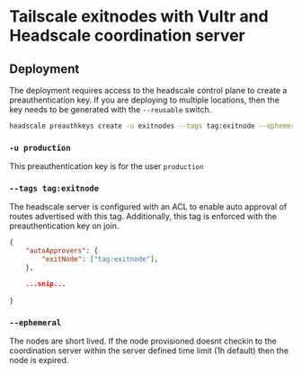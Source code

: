# Tailscale exitnodes with Vultr and Headscale coordination server

## Deployment
The deployment requires access to the headscale control plane to create a preauthentication key. If you are deploying to multiple locations, then the key needs to be generated with the `--reusable` switch. 

```bash 
headscale preauthkeys create -u exitnodes --tags tag:exitnode --ephemeral
```

### `-u production`
This preauthentication key is for the user `production`

### `--tags tag:exitnode`
The headscale server is configured with an ACL to enable auto approval of routes advertised with this tag. Additionally, this tag is enforced with the preauthentication key on join. 

```json
{
    "autoApprovers": {
        "exitNode": ["tag:exitnode"],
    },

    ...snip...
    
}
```

### `--ephemeral` 
The nodes are short lived. If the node provisioned doesnt checkin to the coordination server within the server defined time limit (1h default) then the node is expired. 